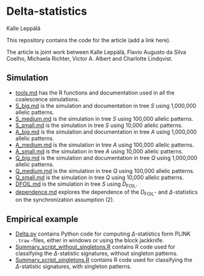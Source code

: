 Delta-statistics
================
Kalle Leppälä

This repository contains the code for the article (add a link here).

The article is joint work between Kalle Leppälä, Flavio Augusto da Silva
Coelho, Michaela Richter, Victor A. Albert and Charlotte Lindqvist.

## Simulation

- [tools.md](/tools.md) has the R functions and documentation used in
  all the coalescence simulations.
- [S_big.md](S_big.md) is the simulation and documentation in tree $S$
  using 1,000,000 allelic patterns.
- [S_medium.md](S_medium.md) is the simulation in tree $S$ using 100,000
  allelic patterns.
- [S_small.md](S_small.md) is the simulation in tree $S$ using 10,000
  allelic patterns.
- [A_big.md](A_big.md) is the simulation and documentation in tree $A$
  using 1,000,000 allelic patterns.
- [A_medium.md](A_medium.md) is the simulation in tree $A$ using 100,000
  allelic patterns.
- [A_small.md](A_small.md) is the simulation in tree $A$ using 10,000
  allelic patterns.
- [Q_big.md](S_big.md) is the simulation and documentation in tree $Q$
  using 1,000,000 allelic patterns.
- [Q_medium.md](S_medium.md) is the simulation in tree $Q$ using 100,000
  allelic patterns.
- [Q_small.md](S_small.md) is the simulation in tree $Q$ using 10,000
  allelic patterns.
- [DFOIL.md](DFOIL.md) is the simulation in tree $S$ using
  $D_\text{FOIL}$.
- [dependence.md](dependence.md) explores the dependence of the
  $D_\text{FOIL}$- and $\Delta$-statistics on the synchronization
  assumption (2).

## Empirical example

- [Delta.py](Delta.py) contains Python code for computing
  $\Delta$-statistics form PLINK `.traw` -files, either in windows or
  using the block jackknife.
- [Summary_script_without_singletons.R](Summary_script_without_singletons.R)
  contains R code used for classifying the $\Delta$-statistic
  signatures, without singleton patterns.
- [Summary_script_singletons.R](Summary_script_singletons.R) contains R
  code used for classifying the $\Delta$-statistic signatures, with
  singleton patterns.
